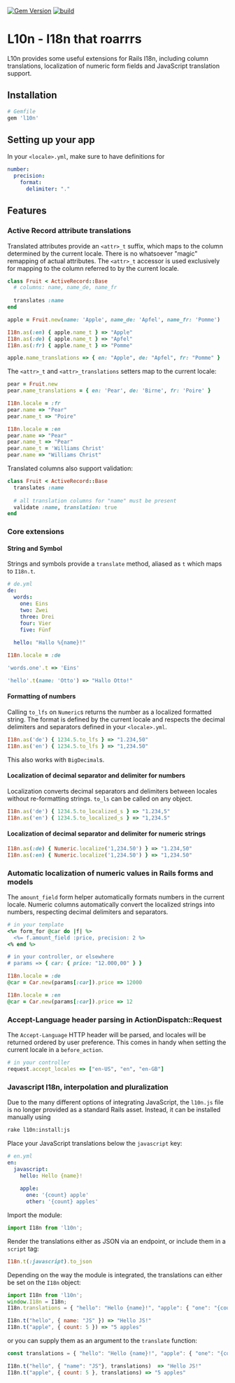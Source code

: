 [![Gem Version](https://badge.fury.io/rb/l10n.png)](http://badge.fury.io/rb/l10n)
[![build](https://github.com/mtgrosser/l10n/actions/workflows/build.yml/badge.svg)](https://github.com/mtgrosser/l10n/actions/workflows/build.yml)

# L10n - I18n that roarrrs

L10n provides some useful extensions for Rails I18n, including column translations,
localization of numeric form fields and JavaScript translation support.

## Installation

```ruby
# Gemfile
gem 'l10n'
```

## Setting up your app

In your `<locale>.yml`, make sure to have definitions for 

```yaml
number:
  precision:
    format:
      delimiter: "."
```

## Features

### Active Record attribute translations

Translated attributes provide an `<attr>_t` suffix, which maps to the column determined by the current locale. There is no whatsoever "magic" remapping of actual attributes. The `<attr>_t` accessor is used exclusively for mapping to the column referred to by the current locale.

```ruby
class Fruit < ActiveRecord::Base
  # columns: name, name_de, name_fr
  
  translates :name
end

apple = Fruit.new(name: 'Apple', name_de: 'Apfel', name_fr: 'Pomme')

I18n.as(:en) { apple.name_t } => "Apple"
I18n.as(:de) { apple.name_t } => "Apfel"
I18n.as(:fr) { apple.name_t } => "Pomme"

apple.name_translations => { en: "Apple", de: "Apfel", fr: "Pomme" }
```

The `<attr>_t` and `<attr>_translations` setters map to the current locale:
```ruby
pear = Fruit.new
pear.name_translations = { en: 'Pear', de: 'Birne', fr: 'Poire' }

I18n.locale = :fr
pear.name => "Pear"
pear.name_t => "Poire"

I18n.locale = :en
pear.name => "Pear"
pear.name_t => "Pear"
pear.name_t = 'Williams Christ'
pear.name => "Williams Christ"
```

Translated columns also support validation:
```ruby
class Fruit < ActiveRecord::Base
  translates :name
  
  # all translation columns for "name" must be present
  validate :name, translation: true
end
```

### Core extensions

#### String and Symbol

Strings and symbols provide a `translate` method, aliased as `t` which maps to `I18n.t`.

```yaml
# de.yml
de:
  words:
    one: Eins
    two: Zwei
    three: Drei
    four: Vier
    five: Fünf
    
  hello: "Hallo %{name}!"
```

```ruby
I18n.locale = :de

'words.one'.t => 'Eins'

'hello'.t(name: 'Otto') => "Hallo Otto!"
```

#### Formatting of numbers

Calling `to_lfs` on `Numeric`s returns the number as a localized formatted string.
The format is defined by the current locale and respects the decimal delimiters
and separators defined in your `<locale>.yml`.

```ruby
I18n.as('de') { 1234.5.to_lfs } => "1.234,50"
I18n.as('en') { 1234.5.to_lfs } => "1,234.50"
```

This also works with `BigDecimal`s.

#### Localization of decimal separator and delimiter for numbers

Localization converts decimal separators and delimiters between locales without
re-formatting strings. `to_ls` can be called on any object.

```ruby
I18n.as('de') { 1234.5.to_localized_s } => "1.234,5"
I18n.as('en') { 1234.5.to_localized_s } => "1,234.5"
```

#### Localization of decimal separator and delimiter for numeric strings

```ruby
I18n.as(:de) { Numeric.localize('1,234.50') } => "1.234,50"
I18n.as(:en) { Numeric.localize('1,234.50') } => "1,234.50"
```

### Automatic localization of numeric values in Rails forms and models

The `amount_field` form helper automatically formats numbers in the current locale.
Numeric columns automatically convert the localized strings into numbers,
respecting decimal delimiters and separators.

```ruby
# in your template
<%= form_for @car do |f| %>
  <%= f.amount_field :price, precision: 2 %>
<% end %>

# in your controller, or elsewhere
# params => { car: { price: "12.000,00" } }

I18n.locale = :de
@car = Car.new(params[:car]).price => 12000

I18n.locale = :en
@car = Car.new(params[:car]).price => 12
```

### Accept-Language header parsing in ActionDispatch::Request

The `Accept-Language` HTTP header will be parsed, and locales will be returned ordered
by user preference. This comes in handy when setting the current locale in a `before_action`.

```ruby
# in your controller
request.accept_locales => ["en-US", "en", "en-GB"]
```

### Javascript I18n, interpolation and pluralization

Due to the many different options of integrating JavaScript, the `l10n.js` file
is no longer provided as a standard Rails asset. Instead, it can be installed
manually using

```sh
rake l10n:install:js
```

Place your JavaScript translations below the `javascript` key:

```yaml
# en.yml
en:
  javascript:
    hello: Hello {name}!
    
    apple:
      one: '{count} apple'
      other: '{count} apples'
```

Import the module:

```javascript
import I18n from 'l10n';
```

Render the translations either as JSON via an endpoint, or include them in a
`script` tag:

```ruby
I18n.t(:javascript).to_json
```

Depending on the way the module is integrated, the translations can either be
set on the `I18n` object:

```javascript
import I18n from 'l10n';
window.I18n = I18n;
I18n.translations = { "hello": "Hello {name}!", "apple": { "one": "{count} apple", "other": "{count} apples" } };

I18n.t("hello", { name: "JS" }) => "Hello JS!"
I18n.t("apple", { count: 5 }) => "5 apples"
```

or you can supply them as an argument to the `translate` function:

```javascript
const translations = { "hello": "Hello {name}!", "apple": { "one": "{count} apple", "other": "{count} apples" } };

I18n.t("hello", { "name": "JS"}, translations)  => "Hello JS!"
I18n.t("apple", { count: 5 }, translations) => "5 apples"
```

